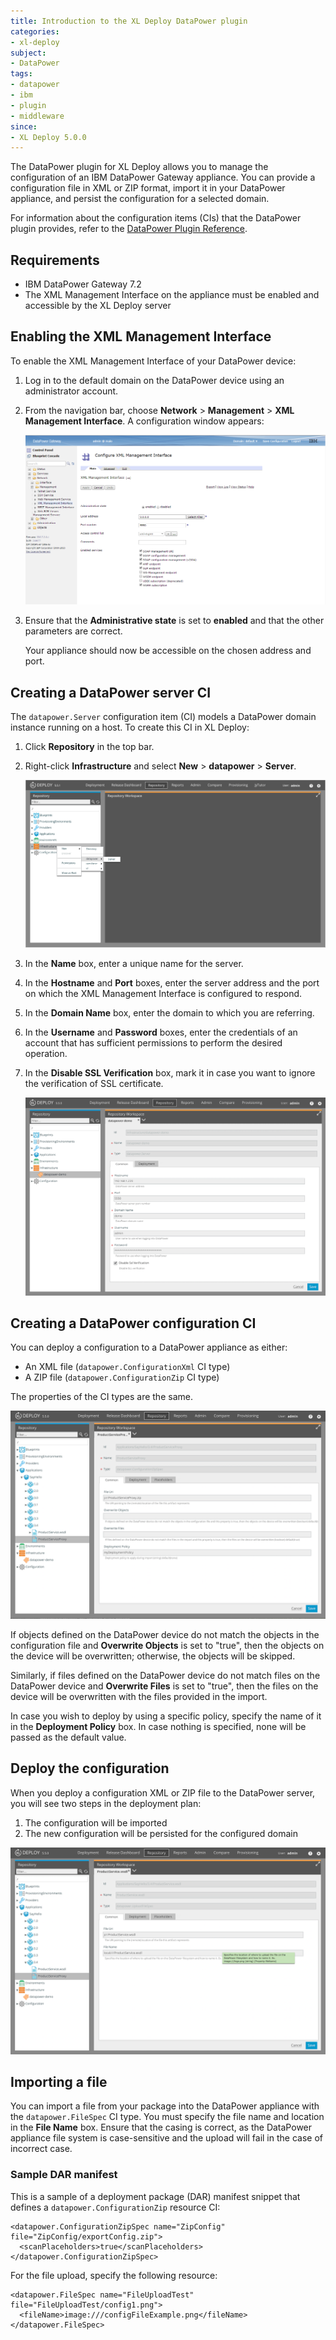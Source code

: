 ```yaml
---
title: Introduction to the XL Deploy DataPower plugin
categories:
- xl-deploy
subject:
- DataPower
tags:
- datapower
- ibm
- plugin
- middleware
since:
- XL Deploy 5.0.0
---
```


The DataPower plugin for XL Deploy allows you to manage the configuration of an IBM DataPower Gateway appliance. You can provide a configuration file in XML or ZIP format, import it in your DataPower appliance, and persist the configuration for a selected domain.

For information about the configuration items (CIs) that the DataPower plugin provides, refer to the [DataPower Plugin Reference](/xl-deploy-xld-datapower-plugin/latest/dataPowerPluginManual.html).

## Requirements

* IBM DataPower Gateway 7.2
* The XML Management Interface on the appliance must be enabled and accessible by the XL Deploy server

## Enabling the XML Management Interface

To enable the XML Management Interface of your DataPower device:

1. Log in to the default domain on the DataPower device using an administrator account.
2. From the navigation bar, choose **Network** > **Management** > **XML Management Interface**. A configuration window appears:

    ![Configure XML Management Interface](images/datapower-configure-xml-management-interface.png)

3. Ensure that the **Administrative state** is set to **enabled** and that the other parameters are correct.

    Your appliance should now be accessible on the chosen address and port.

## Creating a DataPower server CI

The `datapower.Server` configuration item (CI) models a DataPower domain instance running on a host. To create this CI in XL Deploy:

1. Click **Repository** in the top bar.
1. Right-click **Infrastructure** and select **New** > **datapower** > **Server**.

    ![Create new datapower.Server CI](images/datapower-add-server.png)

1. In the **Name** box, enter a unique name for the server.
1. In the **Hostname** and **Port** boxes, enter the server address and the port on which the XML Management Interface is configured to respond.
1. In the **Domain Name** box, enter the domain to which you are referring.
1. In the **Username** and **Password** boxes, enter the credentials of an account that has sufficient permissions to perform the desired operation.
1. In the **Disable SSL Verification** box, mark it in case you want to ignore the verification of SSL certificate.

    ![datapower.Server CI properties](images/datapower-server-properties.png)

## Creating a DataPower configuration CI

You can deploy a configuration to a DataPower appliance as either:

* An XML file (`datapower.ConfigurationXml` CI type)
* A ZIP file (`datapower.ConfigurationZip` CI type)

The properties of the CI types are the same.

![Sample datapower.ConfigurationZip CI](images/datapower-configuration-zip-properties.png)

If objects defined on the DataPower device do not match the objects in the configuration file and **Overwrite Objects** is set to "true", then the objects on the device will be overwritten; otherwise, the objects will be skipped.

Similarly, if files defined on the DataPower device do not match files on the DataPower device and **Overwrite Files** is set to "true", then the files on the device will be overwritten with the files provided in the import.

In case you wish to deploy by using a specific policy, specify the name of it in the **Deployment Policy** box. In case nothing is specified, none will be passed as the default value.

## Deploy the configuration

When you deploy a configuration XML or ZIP file to the DataPower server, you will see two steps in the deployment plan:

1. The configuration will be imported
1. The new configuration will be persisted for the configured domain

![Sample datapower.File CI](images/datapower-configuration-file-properties.png)

## Importing a file

You can import a file from your package into the DataPower appliance with the `datapower.FileSpec` CI type. You must specify the file name and location in the **File Name** box. Ensure that the casing is correct, as the DataPower appliance file system is case-sensitive and the upload will fail in the case of incorrect case.

### Sample DAR manifest

This is a sample of a deployment package (DAR) manifest snippet that defines a `datapower.ConfigurationZip` resource CI:

    <datapower.ConfigurationZipSpec name="ZipConfig" file="ZipConfig/exportConfig.zip">
      <scanPlaceholders>true</scanPlaceholders>
    </datapower.ConfigurationZipSpec>

For the file upload, specify the following resource:

    <datapower.FileSpec name="FileUploadTest" file="FileUploadTest/config1.png">
      <fileName>image:///configFileExample.png</fileName>
    </datapower.FileSpec>
